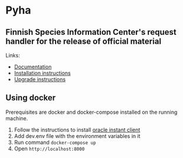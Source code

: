 ﻿# Pyha

## Finnish Species Information Center's request handler for the release of official material

Links:
- [Documentation](docs/Documentation.md)
- [Installation instructions](docs/Asennus.md)
- [Upgrade instructions](docs/Update.md)

## Using docker

Prerequisites are docker and docker-compose installed on the running machine.

1. Follow the instructions to install [oracle instant client](oracle/README.md)
2. Add dev.env file with the environment variables in it
3. Run command `docker-compose up`
4. Open `http://localhost:8000`